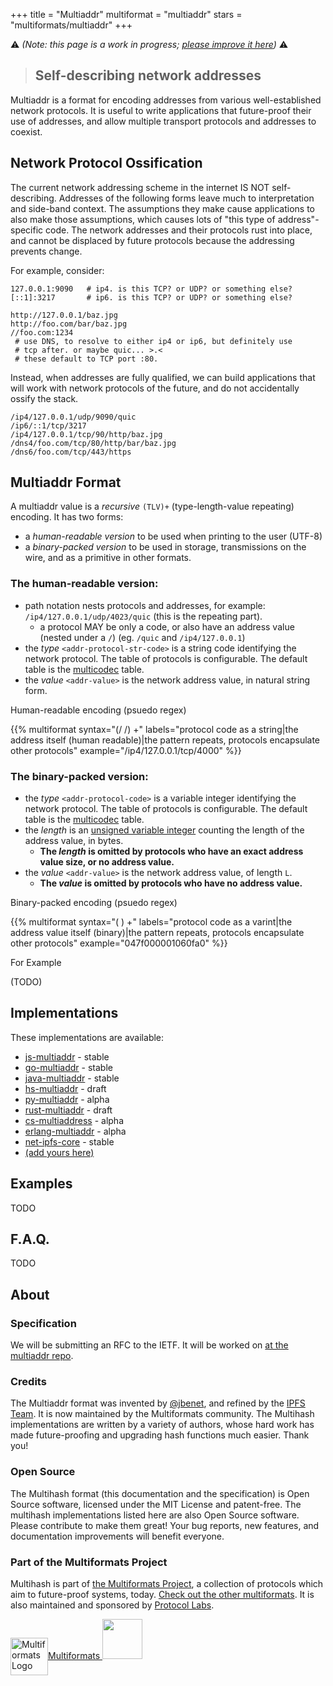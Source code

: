 +++
title = "Multiaddr"
multiformat = "multiaddr"
stars = "multiformats/multiaddr"
+++

⚠️️ _(Note: this page is a work in progress; [please improve it here](https://github.com/multiformats/website/blob/master/content/multiaddr.md))_ ⚠️️

> ## Self-describing network addresses

Multiaddr is a format for encoding addresses from various well-established network protocols. It is useful to write applications that future-proof their use of addresses, and allow multiple transport protocols and addresses to coexist.

## Network Protocol Ossification

The current network addressing scheme in the internet IS NOT self-describing. Addresses of the following forms leave much to interpretation and side-band context. The assumptions they make cause applications to also make those assumptions, which causes lots of "this type of address"-specific code. The network addresses and their protocols rust into place, and cannot be displaced by future protocols because the addressing prevents change.

For example, consider:

```
127.0.0.1:9090   # ip4. is this TCP? or UDP? or something else?
[::1]:3217       # ip6. is this TCP? or UDP? or something else?

http://127.0.0.1/baz.jpg
http://foo.com/bar/baz.jpg
//foo.com:1234
 # use DNS, to resolve to either ip4 or ip6, but definitely use
 # tcp after. or maybe quic... >.<
 # these default to TCP port :80.
```

Instead, when addresses are fully qualified, we can build applications that will work with network protocols of the future, and do not accidentally ossify the stack.

```
/ip4/127.0.0.1/udp/9090/quic
/ip6/::1/tcp/3217
/ip4/127.0.0.1/tcp/90/http/baz.jpg
/dns4/foo.com/tcp/80/http/bar/baz.jpg
/dns6/foo.com/tcp/443/https
```

## Multiaddr Format

A multiaddr value is a _recursive_ `(TLV)+` (type-length-value repeating) encoding. It has two forms:

- a _human-readable version_ to be used when printing to the user (UTF-8)
- a _binary-packed version_ to be used in storage, transmissions on the wire, and as a primitive in other formats.

### The human-readable version:

- path notation nests protocols and addresses, for example: `/ip4/127.0.0.1/udp/4023/quic` (this is the repeating part).
  - a protocol MAY be only a code, or also have an address value (nested under a `/`) (eg. `/quic` and `/ip4/127.0.0.1`)
- the _type_ <code class="c-0">\<addr-protocol-str-code></code> is a string code identifying the network protocol. The table of protocols is configurable. The default table is the [multicodec](./multicodec) table.
- the _value_ <code class="c-1">\<addr-value></code> is the network address value, in natural string form.

Human-readable encoding (psuedo regex)

{{% multiformat
  syntax="(/<addr-protocol-str-code> /<addr-value>) +"
  labels="protocol code as a string|the address itself (human readable)|the pattern repeats, protocols encapsulate other protocols"
  example="/ip4/127.0.0.1/tcp/4000"
  %}}


### The binary-packed version:

- the _type_ <code class="c-0">\<addr-protocol-code></code> is a variable integer identifying the network protocol. The table of protocols is configurable. The default table is the [multicodec](./multicodec) table.
- the _length_ is an [unsigned variable integer](https://github.com/multiformats/unsigned-varint) counting the length of the address value, in bytes.
  - **The _length_ is omitted by protocols who have an exact address value size, or no address value.**
- the _value_ <code class="c-1">\<addr-value></code> is the network address value, of length `L`.
  - **The _value_ is omitted by protocols who have no address value.**

Binary-packed encoding (psuedo regex)

{{% multiformat
  syntax="(<addr-protocol-code> <addr-value>) +"
  labels="protocol code as a varint|the address value itself (binary)|the pattern repeats, protocols encapsulate other protocols"
  example="047f000001060fa0"
  %}}

For Example

(TODO)

## Implementations

These implementations are available:

- [js-multiaddr](https://github.com/multiformats/js-multiaddr) - stable
- [go-multiaddr](https://github.com/multiformats/go-multiaddr) - stable
- [java-multiaddr](https://github.com/multiformats/java-multiaddr) - stable
- [hs-multiaddr](https://github.com/basile-henry/hs-multiaddr) - draft
- [py-multiaddr](https://github.com/sbuss/py-multiaddr) - alpha
- [rust-multiaddr](https://github.com/multiformats/rust-multiaddr) - draft
- [cs-multiaddress](https://github.com/tabrath/cs-multiaddress) - alpha
- [erlang-multiaddr](https://github.com/helium/erlang-multiaddr) - alpha
- [net-ipfs-core](https://github.com/richardschneider/net-ipfs-core) - stable
- [(add yours here)](https://github.com/multiformats/website/blob/master/content/multiaddr.md)

## Examples

TODO

## F.A.Q.

TODO

## About

### Specification

We will be submitting an RFC to the IETF. It will be worked on [at the multiaddr repo](https://github.com/multiformats/multiaddr).

### Credits

The Multiaddr format was invented by [@jbenet](https://github.com/jbenet), and refined by the [IPFS Team](https://github.com/ipfs). It is now maintained by the Multiformats community. The Multihash implementations are written by a variety of authors, whose hard work has made future-proofing and upgrading hash functions much easier. Thank you!

### Open Source

The Multihash format (this documentation and the specification) is Open Source software, licensed under the MIT License and patent-free. The multihash implementations listed here are also Open Source software. Please contribute to make them great! Your bug reports, new features, and documentation improvements will benefit everyone.

### Part of the Multiformats Project

Multihash is part of [the Multiformats Project](../), a collection of protocols which aim to future-proof systems, today. [Check out the other multiformats](../#multiformat-protocols). It is also maintained and sponsored by [Protocol Labs](http://ipn.io).

<div class="about-logos">
<a href="../" class="no-decoration">
  <img alt="Multiformats Logo" id="logo" src="../logo.svg" width="60" style="vertical-align: middle;" />Multiformats
</a>
<a href="http://ipn.io" class="no-decoration">
  <img src="../protocol-labs-logo.png" height="64px" />
</a>
</div>
